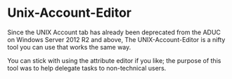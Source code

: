 # Unix-Account-Editor
Since the UNIX Account tab has already been deprecated from the ADUC on Windows Server 2012 R2 and above,
The UNIX-Account-Editor is a nifty tool you can use that works the same way.

You can stick with using the attribute editor if you like; the purpose of this tool was to help
delegate tasks to non-technical users.
